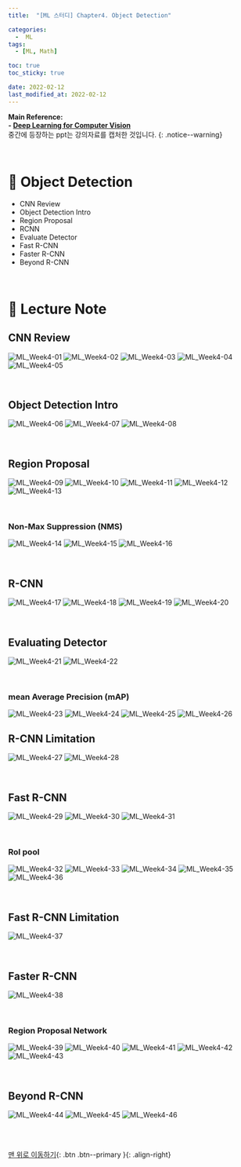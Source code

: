 ```yaml
---
title:  "[ML 스터디] Chapter4. Object Detection" 

categories:
  -  ML
tags:
  - [ML, Math]

toc: true
toc_sticky: true

date: 2022-02-12
last_modified_at: 2022-02-12
---
```


**Main Reference: <br>- [Deep Learning for Computer Vision](https://www.youtube.com/watch?v=dJYGatp4SvA&list=PL5-TkQAfAZFbzxjBHtzdVCWE0Zbhomg7r)** <br> 중간에 등장하는 ppt는 강의자료를 캡처한 것입니다.
{: .notice--warning}


<br>


# 🚌 Object Detection

- CNN Review
- Object Detection Intro
- Region Proposal
- RCNN
- Evaluate Detector
- Fast R-CNN
- Faster R-CNN
- Beyond R-CNN




<br>



# 🚌 Lecture Note


## CNN Review

![ML_Week4-01](https://user-images.githubusercontent.com/96368476/153646545-4fbc8da5-af1a-4100-bb48-c0bc305065fc.jpg)
![ML_Week4-02](https://user-images.githubusercontent.com/96368476/153646547-a7ef81b4-107d-4ea1-a681-76e477a506e8.jpg)
![ML_Week4-03](https://user-images.githubusercontent.com/96368476/153646553-e6fa9f6e-2300-4d58-a36c-fccd5a9d6bd4.jpg)
![ML_Week4-04](https://user-images.githubusercontent.com/96368476/153646537-3aad6e12-d8d0-42a6-9783-d11b80b6b169.jpg)
![ML_Week4-05](https://user-images.githubusercontent.com/96368476/153646542-b735e3b7-96a4-4e64-a76c-ad982721ad65.jpg)



<br>



## Object Detection Intro

![ML_Week4-06](https://user-images.githubusercontent.com/96368476/153647203-7fcf51e5-05a8-48e8-9868-224a1c1bcc2a.jpg)
![ML_Week4-07](https://user-images.githubusercontent.com/96368476/153647212-76cfc446-d185-4384-bb05-88a301da0485.jpg)
![ML_Week4-08](https://user-images.githubusercontent.com/96368476/153647214-953dd417-17ea-4b96-87bb-07f10eefef5b.jpg)




<br>



## Region Proposal

![ML_Week4-09](https://user-images.githubusercontent.com/96368476/153647338-57f25324-6a78-45e8-8af7-21ac136dd76e.jpg)
![ML_Week4-10](https://user-images.githubusercontent.com/96368476/153647346-bdeb7d3d-771d-4a55-8355-57b05920f2aa.jpg)
![ML_Week4-11](https://user-images.githubusercontent.com/96368476/153647352-ddb67962-5518-431b-a9bf-76adcb201d4f.jpg)
![ML_Week4-12](https://user-images.githubusercontent.com/96368476/153647327-f633484b-f95a-4574-b616-2c7bc0766741.jpg)
![ML_Week4-13](https://user-images.githubusercontent.com/96368476/153647334-c7ae315f-9f2f-469a-b412-5e7107863e81.jpg)


<br>


### Non-Max Suppression (NMS)

![ML_Week4-14](https://user-images.githubusercontent.com/96368476/153647443-c26910f2-6204-4d9e-90e0-13156918ebaa.jpg)
![ML_Week4-15](https://user-images.githubusercontent.com/96368476/153647448-e52c6a51-37ed-4dd8-a024-ad47ecc18769.jpg)
![ML_Week4-16](https://user-images.githubusercontent.com/96368476/153647429-0d76f7a1-5125-4000-ab64-9a7664744468.jpg)




<br>



## R-CNN

![ML_Week4-17](https://user-images.githubusercontent.com/96368476/153647544-18a9c994-34fc-4cc9-b817-3c1ed0e6857a.jpg)
![ML_Week4-18](https://user-images.githubusercontent.com/96368476/153647531-9aef4a5f-df23-4afe-8f2a-3afb80c3dbf8.jpg)
![ML_Week4-19](https://user-images.githubusercontent.com/96368476/153647538-d2915d81-02e4-42e9-b269-993c0e04f3b6.jpg)
![ML_Week4-20](https://user-images.githubusercontent.com/96368476/153647540-8c3f1f3c-a3d2-4b4f-9da8-2b02f0e68c11.jpg)



<br>


## Evaluating Detector

![ML_Week4-21](https://user-images.githubusercontent.com/96368476/153647720-b6641e43-f0d2-4a07-97e6-d19c7d45feae.jpg)
![ML_Week4-22](https://user-images.githubusercontent.com/96368476/153647725-bef2f875-2bbc-4ca7-96eb-47772b3ce1dd.jpg)


<br>


### mean Average Precision (mAP)

![ML_Week4-23](https://user-images.githubusercontent.com/96368476/153647729-1b43f8b0-d255-4587-ba0e-14ef3054c21d.jpg)
![ML_Week4-24](https://user-images.githubusercontent.com/96368476/153647735-b28e4f8b-66cd-4fdd-a426-1944659128ed.jpg)
![ML_Week4-25](https://user-images.githubusercontent.com/96368476/153647738-d39af1c0-0202-4f4c-ae52-364b0a40d2e0.jpg)
![ML_Week4-26](https://user-images.githubusercontent.com/96368476/153647739-40efeeb9-b298-4bd9-aa74-4b287f4d0dd0.jpg)




## R-CNN Limitation

![ML_Week4-27](https://user-images.githubusercontent.com/96368476/153647956-223d32a0-d275-43d3-a2ee-51169e79f5b1.jpg)
![ML_Week4-28](https://user-images.githubusercontent.com/96368476/153647925-d3c4cef1-1688-444a-978f-dfd2ca7dad7c.jpg)


<br>



## Fast R-CNN


![ML_Week4-29](https://user-images.githubusercontent.com/96368476/153647939-3c44083e-9a8e-464a-8cff-08fde16d94cb.jpg)
![ML_Week4-30](https://user-images.githubusercontent.com/96368476/153647943-10dae1b5-5a7c-4b5e-ab0f-2030a6d441ea.jpg)
![ML_Week4-31](https://user-images.githubusercontent.com/96368476/153647951-4942db1f-7bfd-421b-b1ac-f05096208a62.jpg)



<br>



### RoI pool

![ML_Week4-32](https://user-images.githubusercontent.com/96368476/153648106-b312c200-b358-4115-bac5-ada88b096330.jpg)
![ML_Week4-33](https://user-images.githubusercontent.com/96368476/153648114-1cfd5455-f354-411e-8b04-663acf132e86.jpg)
![ML_Week4-34](https://user-images.githubusercontent.com/96368476/153648123-68e9017d-df5e-414c-a49d-1413703fe674.jpg)
![ML_Week4-35](https://user-images.githubusercontent.com/96368476/153648088-3cd41d2b-aff1-4ce9-9561-aae11c2bb869.jpg)
![ML_Week4-36](https://user-images.githubusercontent.com/96368476/153648100-5aa31022-23ce-4179-930c-fcb22746f541.jpg)



<br>


## Fast R-CNN Limitation

![ML_Week4-37](https://user-images.githubusercontent.com/96368476/153648261-9b3de262-810a-485b-902e-9901f93f3557.jpg)


<br>



## Faster R-CNN


![ML_Week4-38](https://user-images.githubusercontent.com/96368476/153648265-cf4a319e-35ca-474d-a8ad-47a1023c1c14.jpg)



<br>


### Region Proposal Network

![ML_Week4-39](https://user-images.githubusercontent.com/96368476/153648267-9b2a9dc2-beec-4348-b227-08874c605d06.jpg)
![ML_Week4-40](https://user-images.githubusercontent.com/96368476/153648233-faed2bd8-cd92-4116-a8bc-482b340a7786.jpg)
![ML_Week4-41](https://user-images.githubusercontent.com/96368476/153648241-850e01ac-78ec-4eee-be6a-e214cfaf4e32.jpg)
![ML_Week4-42](https://user-images.githubusercontent.com/96368476/153648245-ba2176a6-9cc4-4a62-89d2-f2c4f6485533.jpg)
![ML_Week4-43](https://user-images.githubusercontent.com/96368476/153648246-bf92dad2-d694-4465-837d-ff644fa9151c.jpg)


<br>


## Beyond R-CNN

![ML_Week4-44](https://user-images.githubusercontent.com/96368476/153648251-46096f84-f419-4afc-aff0-0d225a793216.jpg)
![ML_Week4-45](https://user-images.githubusercontent.com/96368476/153648253-8edf1670-268a-4605-8df0-082505b34f9b.jpg)
![ML_Week4-46](https://user-images.githubusercontent.com/96368476/153648258-d95db199-0b48-4c7c-8346-a2ebb4dbe0be.jpg)





<br>
<br>

[맨 위로 이동하기](#){: .btn .btn--primary }{: .align-right}